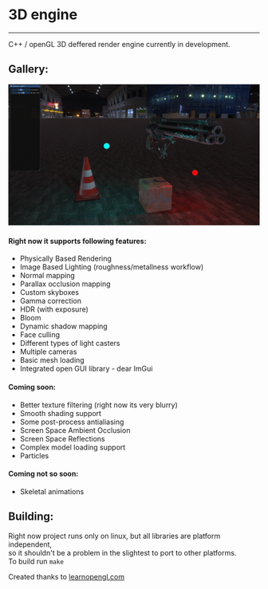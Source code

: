 # 3D engine
---------------
C++ / openGL 3D deffered render engine currently in development.  

## Gallery:
![](readme/screenshot.png)  

#### Right now it supports following features:  
* Physically Based Rendering  
* Image Based Lighting (roughness/metallness workflow)  
* Normal mapping  
* Parallax occlusion mapping  
* Custom skyboxes  
* Gamma correction  
* HDR (with exposure)  
* Bloom  
* Dynamic shadow mapping  
* Face culling  
* Different types of light casters  
* Multiple cameras  
* Basic mesh loading
* Integrated open GUI library - dear ImGui

#### Coming soon:
* Better texture filtering (right now its very blurry)
* Smooth shading support
* Some post-process antialiasing
* Screen Space Ambient Occlusion  
* Screen Space Reflections  
* Complex model loading support  
* Particles

#### Coming not so soon:  
* Skeletal animations  


## Building:
Right now project runs only on linux, but all libraries are platform independent,  
so it shouldn't be a problem in the slightest to port to other platforms.  
To build run `make`  

Created thanks to [learnopengl.com](learnopengl.com)

